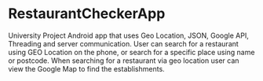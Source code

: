 # RestaurantCheckerApp
University Project
Android app that uses Geo Location, JSON, Google API, Threading and server communication.
User can search for a restaurant using GEO Location on the phone, or search for a specific place using name or postcode.
When searching for a restaurant via geo location user can view the Google Map to find the establishments.
